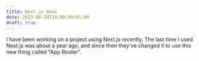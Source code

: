 ```yaml
---
title: Next.js Woes
date: 2023-06-28T14:00:00+01:00
draft: true
---
```

I have been working on a project using Next.js recently. The last time I used Next.js was about a year ago, and since then they've changed it to use this new thing called "App Router". 